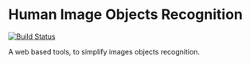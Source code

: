 Human Image Objects Recognition
============================================================

[![Build Status](https://travis-ci.org/leeychee/hor.svg?branch=master)](https://travis-ci.org/leeychee/hor)

A web based tools, to simplify images objects recognition.